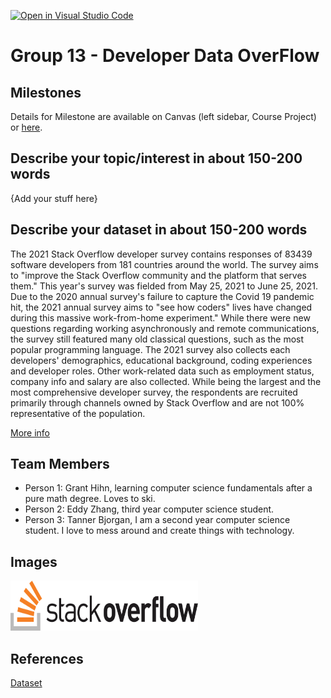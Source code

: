 [![Open in Visual Studio Code](https://classroom.github.com/assets/open-in-vscode-f059dc9a6f8d3a56e377f745f24479a46679e63a5d9fe6f495e02850cd0d8118.svg)](https://classroom.github.com/online_ide?assignment_repo_id=5835943&assignment_repo_type=AssignmentRepo)
# Group 13 - Developer Data OverFlow



## Milestones

Details for Milestone are available on Canvas (left sidebar, Course Project) or [here](https://firas.moosvi.com/courses/data301/project/milestone01.html).

## Describe your topic/interest in about 150-200 words

{Add your stuff here}

## Describe your dataset in about 150-200 words

The 2021 Stack Overflow developer survey contains responses of 83439 software developers from 181 countries around the world. The survey aims to "improve the Stack Overflow community and the platform that serves them." This year's survey was fielded from May 25, 2021 to June 25, 2021. Due to the 2020 annual survey's failure to capture the Covid 19 pandemic hit, the 2021 annual survey aims to "see how coders" lives have changed during this massive work-from-home experiment." While there were new questions regarding working asynchronously and remote communications, the survey still featured many old classical questions, such as the most popular programming language. The 2021 survey also collects each developers' demographics, educational background, coding experiences and developer roles. Other work-related data such as employment status, company info and salary are also collected. While being the largest and the most comprehensive developer survey, the respondents are recruited primarily through channels owned by Stack Overflow and are not 100% representative of the population.

[More info](https://insights.stackoverflow.com/survey/2021#methodology-participants)

## Team Members

- Person 1: Grant Hihn, learning computer science fundamentals after a pure math degree. Loves to ski.
- Person 2: Eddy Zhang, third year computer science student.
- Person 3: Tanner Bjorgan, I am a second year computer science student. I love to mess around and create things with technology. 

## Images

<img src ="images/logo-stackoverflow.png" width="300px" height = "80px">

## References

[Dataset](https://insights.stackoverflow.com/survey/)


